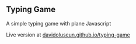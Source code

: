 ## Typing Game

A simple typing game with plane Javascript

Live version at [davidoluseun.github.io/typing-game](https://davidoluseun.github.io/typing-game)
